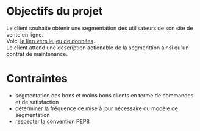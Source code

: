 # Objectifs du projet
Le client souhaite obtenir une segmentation des utilisateurs de son site de vente en ligne.  
Voici [le lien vers le jeu de données](https://www.kaggle.com/datasets/olistbr/brazilian-ecommerce).  
Le client attend une description actionable de la segmenttion ainsi qu'un contrat de maintenance.
# Contraintes
- segmentation des bons et moins bons clients en terme de commandes et de satisfaction
- déterminer la fréquence de mise à jour nécessaire du modèle de segmentation
- respecter la convention PEP8
